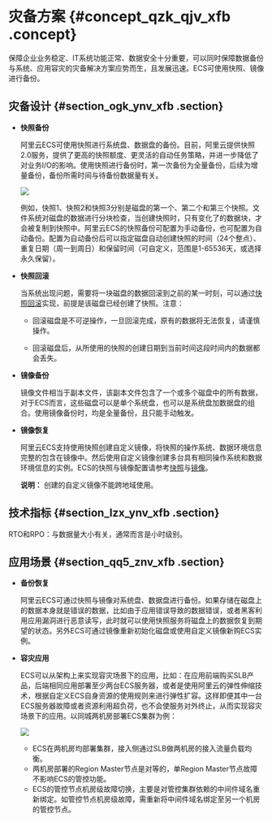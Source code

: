 # 灾备方案 {#concept_qzk_qjv_xfb .concept}

保障企业业务稳定、IT系统功能正常、数据安全十分重要，可以同时保障数据备份与系统、应用容灾的灾备解决方案应势而生，且发展迅速。ECS可使用快照、镜像进行备份。

## 灾备设计 {#section_ogk_ynv_xfb .section}

-   **快照备份**

    阿里云ECS可使用快照进行系统盘、数据盘的备份。目前，阿里云提供快照2.0服务，提供了更高的快照额度、更灵活的自动任务策略，并进一步降低了对业务I/O的影响。使用快照进行备份时，第一次备份为全量备份，后续为增量备份，备份所需时间与待备份数据量有关。

    ![](http://static-aliyun-doc.oss-cn-hangzhou.aliyuncs.com/assets/img/9575/15452996565243_zh-CN.jpg)

    例如，快照1、快照2和快照3分别是磁盘的第一个、第二个和第三个快照。文件系统对磁盘的数据进行分块检查，当创建快照时，只有变化了的数据块，才会被复制到快照中。阿里云ECS的快照备份可配置为手动备份，也可配置为自动备份。配置为自动备份后可以指定磁盘自动创建快照的时间（24个整点）、重复日期（周一到周日）和保留时间（可自定义，范围是1-65536天，或选择永久保留）。

-   **快照回滚**

    当系统出现问题，需要将一块磁盘的数据回滚到之前的某一时刻，可以通过[快照回滚](../cn.zh-CN/用户指南/云盘/回滚云盘.md#)实现，前提是该磁盘已经创建了快照。注意：

    -   回滚磁盘是不可逆操作，一旦回滚完成，原有的数据将无法恢复，请谨慎操作。

    -   回滚磁盘后，从所使用的快照的创建日期到当前时间这段时间内的数据都会丢失。

-   **镜像备份**

    镜像文件相当于副本文件，该副本文件包含了一个或多个磁盘中的所有数据，对于ECS而言，这些磁盘可以是单个系统盘，也可以是系统盘加数据盘的组合。使用镜像备份时，均是全量备份，且只能手动触发。

-   **镜像恢复**

    阿里云ECS支持使用快照创建自定义镜像，将快照的操作系统、数据环境信息完整的包含在镜像中。然后使用自定义镜像创建多台具有相同操作系统和数据环境信息的实例。ECS的快照与镜像配置请参考[快照](../cn.zh-CN/用户指南/快照/创建快照.md#)与[镜像](../cn.zh-CN/用户指南/镜像/创建自定义镜像/使用快照创建自定义镜像.md#)。

    **说明：** 创建的自定义镜像不能跨地域使用。


## 技术指标 {#section_lzx_ynv_xfb .section}

RTO和RPO：与数据量大小有关，通常而言是小时级别。

## 应用场景 {#section_qq5_znv_xfb .section}

-   **备份恢复**

    阿里云ECS可通过快照与镜像对系统盘、数据盘进行备份。如果存储在磁盘上的数据本身就是错误的数据，比如由于应用错误导致的数据错误，或者黑客利用应用漏洞进行恶意读写，此时就可以使用快照服务将磁盘上的数据恢复到期望的状态。另外ECS可通过镜像重新初始化磁盘或使用自定义镜像新购ECS实例。

-   **容灾应用**

    ECS可以从架构上来实现容灾场景下的应用，比如：在应用前端购买SLB产品，后端相同应用部署至少两台ECS服务器，或者是使用阿里云的弹性伸缩技术，根据自定义ECS自身资源的使用规则来进行弹性扩容。这样即便其中一台ECS服务器故障或者资源利用超负荷，也不会使服务对外终止，从而实现容灾场景下的应用。以同城两机房部署ECS集群为例：

    ![](http://static-aliyun-doc.oss-cn-hangzhou.aliyuncs.com/assets/img/65023/154529965634740_zh-CN.png)

    -   ECS在两机房均部署集群，接入侧通过SLB做两机房的接入流量负载均衡。
    -   两机房部署的Region Master节点是对等的，单Region Master节点故障不影响ECS的管控功能。
    -   ECS的管控节点机房级故障切换，主要是对管控集群依赖的中间件域名重新绑定。如管控节点机房级故障，需重新将中间件域名绑定至另一个机房的管控节点。

